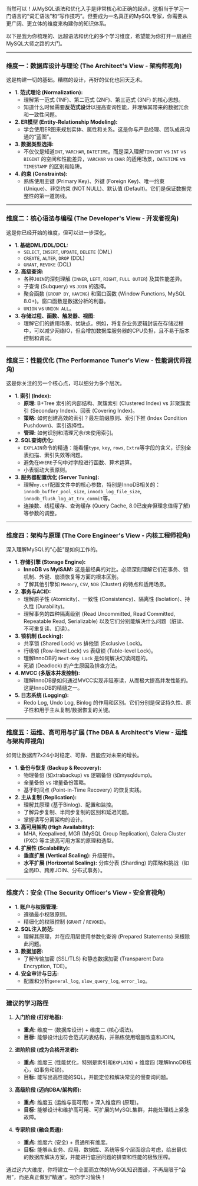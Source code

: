 当然可以！从MySQL语法和优化入手是非常核心和正确的起点，这相当于学习一门语言的“词汇语法”和“写作技巧”。但要成为一名真正的MySQL专家，你需要从更广阔、更立体的维度来构建你的知识体系。

以下是我为你梳理的、远超语法和优化的多个学习维度，希望能为你打开一扇通往MySQL大师之路的大门。

---

### 维度一：数据库设计与理论 (The Architect's View - 架构师视角)

这是构建一切的基础。糟糕的设计，再好的优化也回天乏术。

*   **1. 范式理论 (Normalization):**
    *   理解第一范式 (1NF)、第二范式 (2NF)、第三范式 (3NF) 的核心思想。
    *   知道什么时候需要**反范式设计**以提高查询性能，并理解其带来的数据冗余和一致性问题。
*   **2. ER模型 (Entity-Relationship Modeling):**
    *   学会使用ER图来规划实体、属性和关系。这是你与产品经理、团队成员沟通的“蓝图”。
*   **3. 数据类型选择:**
    *   不仅仅是知道`INT`, `VARCHAR`, `DATETIME`。而是深入理解`TINYINT` vs `INT` vs `BIGINT` 的空间和性能差异，`VARCHAR` vs `CHAR` 的适用场景，`DATETIME` vs `TIMESTAMP` 的区别和陷阱。
*   **4. 约束 (Constraints):**
    *   熟练使用主键 (Primary Key)、外键 (Foreign Key)、唯一约束 (Unique)、非空约束 (NOT NULL)、默认值 (Default)。它们是保证数据完整性的第一道防线。

---

### 维度二：核心语法与编程 (The Developer's View - 开发者视角)

这是你已经开始的维度，但可以进一步深化。

*   **1. 基础DML/DDL/DCL:**
    *   `SELECT`, `INSERT`, `UPDATE`, `DELETE` (DML)
    *   `CREATE`, `ALTER`, `DROP` (DDL)
    *   `GRANT`, `REVOKE` (DCL)
*   **2. 高级查询:**
    *   各种`JOIN`的深刻理解 (`INNER`, `LEFT`, `RIGHT`, `FULL OUTER`) 及其性能差异。
    *   子查询 (Subquery) vs `JOIN` 的选择。
    *   聚合函数 (`GROUP BY`, `HAVING`) 和窗口函数 (Window Functions, MySQL 8.0+)。窗口函数是数据分析的利器。
    *   `UNION` vs `UNION ALL`。
*   **3. 存储过程、函数、触发器、视图:**
    *   理解它们的适用场景、优缺点。例如，将复杂业务逻辑封装在存储过程中，可以减少网络IO，但会增加数据库服务器的CPU负担，且不易于版本控制和调试。

---

### 维度三：性能优化 (The Performance Tuner's View - 性能调优师视角)

这是你关注的另一个核心点，可以细分为多个层次。

*   **1. 索引 (Index):**
    *   **原理:** B+Tree 索引的内部结构、聚簇索引 (Clustered Index) vs 非聚簇索引 (Secondary Index)、回表 (Covering Index)。
    *   **策略:** 如何创建高效的索引？最左前缀原则、索引下推 (Index Condition Pushdown)、索引选择性。
    *   **管理:** 如何识别和清理冗余/未使用索引。
*   **2. SQL查询优化:**
    *   `EXPLAIN`命令的精通：能看懂`type`, `key`, `rows`, `Extra`等字段的含义，识别全表扫描、索引失效等问题。
    *   避免在`WHERE`子句中对字段进行函数、算术运算。
    *   小表驱动大表原则。
*   **3. 服务器配置优化 (Server Tuning):**
    *   理解`my.cnf`配置文件中的核心参数，特别是InnoDB相关的：`innodb_buffer_pool_size`, `innodb_log_file_size`, `innodb_flush_log_at_trx_commit`等。
    *   连接数、线程缓存、查询缓存 (Query Cache, 8.0已废弃但理念值得了解) 等参数的调整。

---

### 维度四：架构与原理 (The Core Engineer's View - 内核工程师视角)

深入理解MySQL的“心脏”是如何工作的。

*   **1. 存储引擎 (Storage Engine):**
    *   **InnoDB vs MyISAM:** 这是最经典的对比。必须深刻理解它们在事务、锁机制、外键、崩溃恢复等方面的根本区别。
    *   了解其他引擎如 `Memory`, `CSV`, `NDB` (Cluster) 的特点和适用场景。
*   **2. 事务与ACID:**
    *   理解原子性 (Atomicity)、一致性 (Consistency)、隔离性 (Isolation)、持久性 (Durability)。
    *   理解事务的四种隔离级别 (Read Uncommitted, Read Committed, Repeatable Read, Serializable) 以及它们分别能解决什么问题（脏读、不可重复读、幻读）。
*   **3. 锁机制 (Locking):**
    *   共享锁 (Shared Lock) vs 排他锁 (Exclusive Lock)。
    *   行级锁 (Row-level Lock) vs 表级锁 (Table-level Lock)。
    *   理解InnoDB的 `Next-Key Lock` 是如何解决幻读问题的。
    *   死锁 (Deadlock) 的产生原因及排查方法。
*   **4. MVCC (多版本并发控制):**
    *   理解InnoDB是如何通过MVCC实现非阻塞读，从而极大提高并发性能的。这是InnoDB的精髓之一。
*   **5. 日志系统 (Logging):**
    *   Redo Log, Undo Log, Binlog 的作用和区别。它们分别是保证持久性、原子性和用于主从复制/数据恢复的关键。

---

### 维度五：运维、高可用与扩展 (The DBA & Architect's View - 运维与架构师视角)

如何让数据库7x24小时稳定、可靠、且能应对未来的增长。

*   **1. 备份与恢复 (Backup & Recovery):**
    *   物理备份 (如xtrabackup) vs 逻辑备份 (如mysqldump)。
    *   全量备份 vs 增量备份策略。
    *   基于时间点 (Point-in-Time Recovery) 的恢复实践。
*   **2. 主从复制 (Replication):**
    *   理解其原理 (基于Binlog)、配置和监控。
    *   了解异步复制、半同步复制的区别和延迟问题。
    *   掌握读写分离架构的设计。
*   **3. 高可用架构 (High Availability):**
    *   MHA, Keepalived, MGR (MySQL Group Replication), Galera Cluster (PXC) 等主流高可用方案的原理和选型。
*   **4. 扩展性 (Scalability):**
    *   **垂直扩展 (Vertical Scaling):** 升级硬件。
    *   **水平扩展 (Horizontal Scaling):** 分库分表 (Sharding) 的策略和挑战（如全局ID、跨库JOIN、分布式事务）。

---

### 维度六：安全 (The Security Officer's View - 安全官视角)

*   **1. 账户与权限管理:**
    *   遵循最小权限原则。
    *   精细化的权限控制 (`GRANT` / `REVOKE`)。
*   **2. SQL注入防范:**
    *   理解其原理，并在应用层使用参数化查询 (Prepared Statements) 来根除此问题。
*   **3. 数据加密:**
    *   了解传输加密 (SSL/TLS) 和静态数据加密 (Transparent Data Encryption, TDE)。
*   **4. 安全审计与日志:**
    *   配置和分析`general_log`, `slow_query_log`, `error_log`。

---

### 建议的学习路径

1.  **入门阶段 (打好地基):**
    *   **重点:** 维度一 (数据库设计) + 维度二 (核心语法)。
    *   **目标:** 能够设计出符合范式的表结构，并熟练使用增删改查和JOIN。

2.  **进阶阶段 (成为合格开发者):**
    *   **重点:** 维度三 (性能优化，特别是索引和`EXPLAIN`) + 维度四 (理解InnoDB核心，如事务和锁)。
    *   **目标:** 能写出高性能的SQL，并能定位和解决常见的慢查询问题。

3.  **高级阶段 (迈向DBA/架构师):**
    *   **重点:** 维度五 (运维与高可用) + 深入维度四 (原理)。
    *   **目标:** 能够设计和维护高可用、可扩展的MySQL集群，并能处理线上紧急故障。

4.  **专家阶段 (融会贯通):**
    *   **重点:** 维度六 (安全) + 贯通所有维度。
    *   **目标:** 能够从业务、应用、数据库、系统等多个层面综合考虑，给出最优的数据库解决方案，并能进行底层问题的排查和性能的极致压榨。

通过这六大维度，你将建立一个全面而立体的MySQL知识图谱，不再局限于“会用”，而是真正做到“精通”。祝你学习愉快！